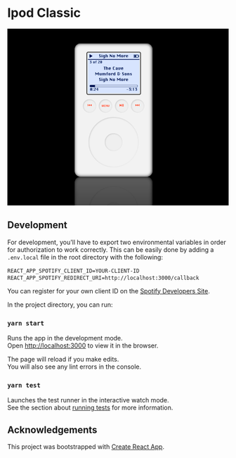 # Ipod Classic

![Demo image](./demo.png)

## Development

For development, you'll have to export two environmental variables in order for authorization
to work correctly. This can be easily done by adding a `.env.local` file in the root directory
with the following:

```
REACT_APP_SPOTIFY_CLIENT_ID=YOUR-CLIENT-ID
REACT_APP_SPOTIFY_REDIRECT_URI=http://localhost:3000/callback
```

You can register for your own client ID on the [Spotify Developers Site](https://developer.spotify.com/dashboard/).

In the project directory, you can run:

### `yarn start`

Runs the app in the development mode.\
Open [http://localhost:3000](http://localhost:3000) to view it in the browser.

The page will reload if you make edits.\
You will also see any lint errors in the console.

### `yarn test`

Launches the test runner in the interactive watch mode.\
See the section about [running tests](https://facebook.github.io/create-react-app/docs/running-tests) for more information.

## Acknowledgements

This project was bootstrapped with [Create React App](https://github.com/facebook/create-react-app).
